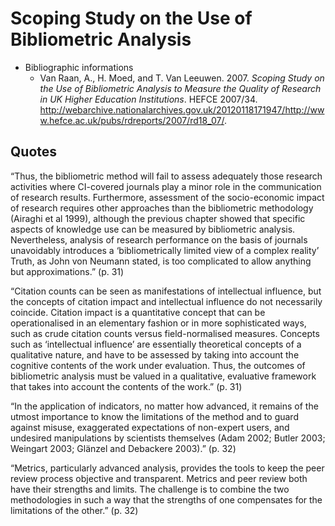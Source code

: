 # Scoping Study on the Use of Bibliometric Analysis

* Bibliographic informations
  * Van Raan, A., H. Moed, and T. Van Leeuwen. 2007. *Scoping Study on the Use of Bibliometric Analysis to Measure the Quality of Research in UK Higher Education Institutions*. HEFCE 2007/34. http://webarchive.nationalarchives.gov.uk/20120118171947/http://www.hefce.ac.uk/pubs/rdreports/2007/rd18_07/.

## Quotes

  &ldquo;Thus, the bibliometric method will fail to assess adequately those research activities where CI-covered journals play a minor role in the communication of research results. Furthermore, assessment of the socio-economic impact of research requires other approaches than the bibliometric methodology (Airaghi et al 1999), although the previous chapter showed that specific aspects of knowledge use can be measured by bibliometric analysis. Nevertheless, analysis of research performance on the basis of journals unavoidably introduces a ‘bibliometrically limited view of a complex reality’ Truth, as John von Neumann stated, is too complicated to allow anything but approximations.&rdquo; (p. 31)

  &ldquo;Citation counts can be seen as manifestations of intellectual influence, but the concepts of citation impact and intellectual influence do not necessarily coincide. Citation impact is a quantitative concept that can be operationalised in an elementary fashion or in more sophisticated ways, such as crude citation counts versus field-normalised measures. Concepts such as ‘intellectual influence’ are essentially theoretical concepts of a qualitative nature, and have to be assessed by taking into account the cognitive contents of the work under evaluation. Thus, the outcomes of bibliometric analysis must be valued in a qualitative, evaluative framework that takes into account the contents of the work.&rdquo; (p. 31)

  &ldquo;In the application of indicators, no matter how advanced, it remains of the utmost importance to know the limitations of the method and to guard against misuse, exaggerated expectations of non-expert users, and undesired manipulations by scientists themselves (Adam 2002; Butler 2003; Weingart 2003; Glänzel and Debackere 2003).&rdquo; (p. 32)
  
  &ldquo;Metrics, particularly advanced analysis, provides the tools to keep the peer review process objective and transparent. Metrics and peer review both have their strengths and limits. The challenge is to combine the two methodologies in such a way that the strengths of one compensates for the limitations of the other.&rdquo; (p. 32)








